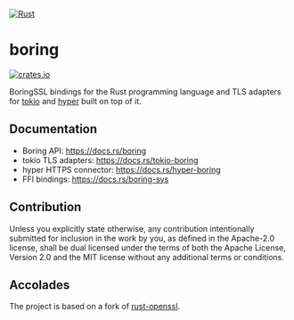 [![Rust](https://github.com/The-Cult-of-Vecna/boring/actions/workflows/rust.yml/badge.svg)](https://github.com/The-Cult-of-Vecna/boring/actions/workflows/rust.yml)

# boring

[![crates.io](https://img.shields.io/crates/v/boring.svg)](https://crates.io/crates/boring)

BoringSSL bindings for the Rust programming language and TLS adapters for [tokio](https://github.com/tokio-rs/tokio)
and [hyper](https://github.com/hyperium/hyper) built on top of it.

## Documentation
 - Boring API: <https://docs.rs/boring>
 - tokio TLS adapters: <https://docs.rs/tokio-boring>
 - hyper HTTPS connector: <https://docs.rs/hyper-boring>
 - FFI bindings: <https://docs.rs/boring-sys>

## Contribution

Unless you explicitly state otherwise, any contribution intentionally
submitted for inclusion in the work by you, as defined in the Apache-2.0
license, shall be dual licensed under the terms of both the Apache License,
Version 2.0 and the MIT license without any additional terms or conditions.

## Accolades

The project is based on a fork of [rust-openssl](https://github.com/sfackler/rust-openssl).
